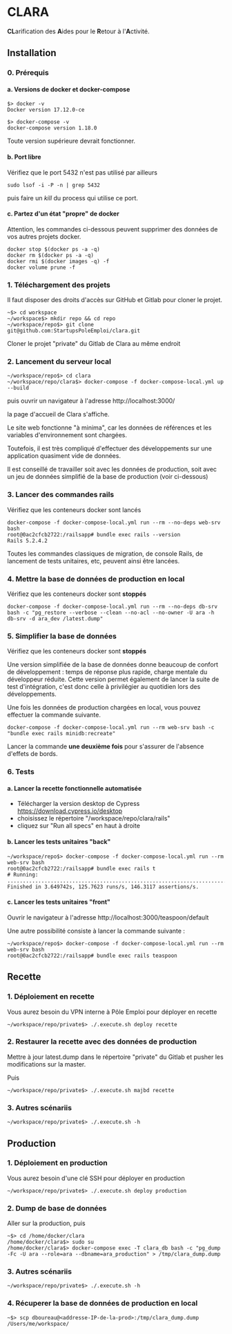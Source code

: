 # CLARA

**CL**arification des **A**ides pour le **R**etour à l'**A**ctivité.

## Installation



### 0. Prérequis

#### a. Versions de docker et docker-compose

```
$> docker -v
Docker version 17.12.0-ce

$> docker-compose -v
docker-compose version 1.18.0
```

Toute version supérieure devrait fonctionner.

#### b. Port libre

Vérifiez que le port 5432 n'est pas utilisé par ailleurs

```
sudo lsof -i -P -n | grep 5432
```

puis faire un *kill* du process qui utilise ce port.


#### c. Partez d'un état "propre" de docker

Attention, les commandes ci-dessous peuvent supprimer des données de vos autres projets docker.

```
docker stop $(docker ps -a -q)
docker rm $(docker ps -a -q)
docker rmi $(docker images -q) -f
docker volume prune -f
```


### 1. Téléchargement des projets

Il faut disposer des droits d'accès sur GitHub et Gitlab pour cloner le projet.

```
~$> cd workspace
~/workspace$> mkdir repo && cd repo
~/workspace/repo$> git clone git@github.com:StartupsPoleEmploi/clara.git
```

Cloner le projet "private" du Gitlab de Clara au même endroit

### 2. Lancement du serveur local
```
~/workspace/repo$> cd clara
~/workspace/repo/clara$> docker-compose -f docker-compose-local.yml up --build
```

puis ouvrir un navigateur à l'adresse http://localhost:3000/

la page d'accueil de Clara s'affiche. 

Le site web fonctionne "à minima", car les données de références et les variables d'environnement sont chargées.

Toutefois, il est très compliqué d'effectuer des développements sur une application quasiment vide de données.

Il est conseillé de travailler soit avec les données de production, soit avec un jeu de données simplifié de la base de production (voir ci-dessous)

### 3. Lancer des commandes rails

Vérifiez que les conteneurs docker sont lancés

```
docker-compose -f docker-compose-local.yml run --rm --no-deps web-srv bash
root@0ac2cfcb2722:/railsapp# bundle exec rails --version
Rails 5.2.4.2
```

Toutes les commandes classiques de migration, de console Rails, de lancement de tests unitaires, etc, peuvent ainsi être lancées.


### 4. Mettre la base de données de production en local

Vérifiez que les conteneurs docker sont **stoppés**

```
docker-compose -f docker-compose-local.yml run --rm --no-deps db-srv bash -c "pg_restore --verbose --clean --no-acl --no-owner -U ara -h db-srv -d ara_dev /latest.dump"
```


### 5. Simplifier la base de données

Vérifiez que les conteneurs docker sont **stoppés**

Une version simplifiée de la base de données donne beaucoup de confort de développement : temps de réponse plus rapide, charge mentale du développeur réduite.
Cette version permet également de lancer la suite de test d'intégration, c'est donc celle à privilégier au quotidien lors des développements.

Une fois les données de production chargées en local, vous pouvez effectuer la commande suivante.

```
docker-compose -f docker-compose-local.yml run --rm web-srv bash -c "bundle exec rails minidb:recreate"
```

Lancer la commande **une deuxième fois** pour s'assurer de l'absence d'effets de bords.


### 6. Tests

#### a. Lancer la recette fonctionnelle automatisée

 - Télécharger la version desktop de Cypress https://download.cypress.io/desktop
 - choisissez le répertoire "/workspace/repo/clara/rails"
 - cliquez sur "Run all specs" en haut à droite

#### b. Lancer les tests unitaires "back"

```
~/workspace/repo$> docker-compose -f docker-compose-local.yml run --rm web-srv bash
root@0ac2cfcb2722:/railsapp# bundle exec rails t
# Running:
...........................................................................................................................................................................................................................................................................................................................................................................................................................................................................
Finished in 3.649742s, 125.7623 runs/s, 146.3117 assertions/s.
```

#### c. Lancer les tests unitaires "front"

Ouvrir le navigateur à l'adresse http://localhost:3000/teaspoon/default

Une autre possibilité consiste à lancer la commande suivante :
```
~/workspace/repo$> docker-compose -f docker-compose-local.yml run --rm web-srv bash
root@0ac2cfcb2722:/railsapp# bundle exec rails teaspoon
```



## Recette

### 1. Déploiement en recette

Vous aurez besoin du VPN interne à Pôle Emploi pour déployer en recette

```
~/workspace/repo/private$> ./.execute.sh deploy recette
```

### 2. Restaurer la recette avec des données de production

Mettre à jour latest.dump dans le répertoire "private" du Gitlab et pusher les modifications sur la master.

Puis

```
~/workspace/repo/private$> ./.execute.sh majbd recette
```

### 3. Autres scénariis

```
~/workspace/repo/private$> ./.execute.sh -h
```



## Production

### 1. Déploiement en production

Vous aurez besoin d'une clé SSH pour déployer en production

```
~/workspace/repo/private$> ./.execute.sh deploy production
```

### 2. Dump de base de données

Aller sur la production, puis

```
~$> cd /home/docker/clara
/home/docker/clara$> sudo su
/home/docker/clara$> docker-compose exec -T clara_db bash -c "pg_dump -Fc -U ara --role=ara --dbname=ara_production" > /tmp/clara_dump.dump
```

### 3. Autres scénariis

```
~/workspace/repo/private$> ./.execute.sh -h
```

### 4. Récuperer la base de données de production en local

```
~$> scp dboureau@<addresse-IP-de-la-prod>:/tmp/clara_dump.dump /Users/me/workspace/ 
```


